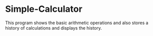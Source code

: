 # Simple-Calculator
This program shows the basic arithmetic operations and also stores a history of calculations and displays the history.

